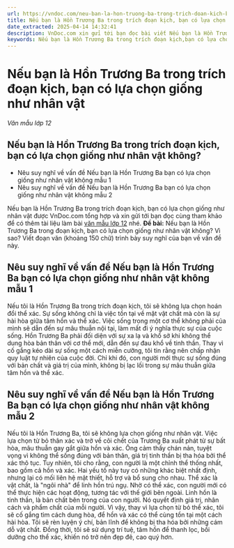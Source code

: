 ```yaml
---
url: https://vndoc.com/neu-ban-la-hon-truong-ba-trong-trich-doan-kich-ban-co-lua-chon-giong-nhu-nhan-vat-334930
title: Nếu bạn là Hồn Trương Ba trong trích đoạn kịch, bạn có lựa chọn giống như nhân vật - Văn mẫu lớp 12 - VnDoc.com
date_extracted: 2025-04-14 14:32:41
description: VnDoc.com xin gửi tới bạn đọc bài viết Nếu bạn là Hồn Trương Ba trong trích đoạn kịch, bạn có lựa chọn giống như nhân vật để bạn đọc cùng tham khảo nhé.
keywords: Nếu bạn là Hồn Trương Ba trong trích đoạn kịch,bạn có lựa chọn giống như nhân vật,bạn có lựa chọn giống như nhân vật không,Nêu suy nghĩ về vấn đề Nếu bạn là Hồn Trương Ba bạn có lựa chọn giống như nhân vật không,ngữ văn 12,văn mẫu lớp 12,ngữ văn 12 kết nối tri thức,văn mẫu lớp 12 kết nối tri thức
---
```


# Nếu bạn là Hồn Trương Ba trong trích đoạn kịch, bạn có lựa chọn giống như nhân vật
 _Văn mẫu lớp 12_
## Nếu bạn là Hồn Trương Ba trong trích đoạn kịch, bạn có lựa chọn giống như nhân vật không?
  * Nêu suy nghĩ về vấn đề Nếu bạn là Hồn Trương Ba bạn có lựa chọn giống như nhân vật không mẫu 1
  * Nêu suy nghĩ về vấn đề Nếu bạn là Hồn Trương Ba bạn có lựa chọn giống như nhân vật không mẫu 2

Nếu bạn là Hồn Trương Ba trong trích đoạn kịch, bạn có lựa chọn giống như nhân vật được VnDoc.com tổng hợp và xin gửi tới bạn đọc cùng tham khảo để có thêm tài liệu làm bài [văn mẫu lớp 12](<https://vndoc.com/van-mau-lop12>) nhé.
**Đề bài:** Nếu bạn là Hồn Trương Ba trong đoạn kịch, bạn có lựa chọn giống như nhân vật không? Vì sao? Viết đoạn văn \(khoảng 150 chữ\) trình bày suy nghĩ của bạn về vấn đề này.
## Nêu suy nghĩ về vấn đề Nếu bạn là Hồn Trương Ba bạn có lựa chọn giống như nhân vật không mẫu 1
Nếu tôi là Hồn Trương Ba trong trích đoạn kịch, tôi sẽ không lựa chọn hoán đổi thể xác. Sự sống không chỉ là việc tồn tại về mặt vật chất mà còn là sự hài hòa giữa tâm hồn và thể xác. Việc sống trong một cơ thể không phải của mình sẽ dẫn đến sự mâu thuẫn nội tại, làm mất đi ý nghĩa thực sự của cuộc sống. Hồn Trương Ba phải đối diện với sự xa lạ và khổ sở khi không thể dung hòa bản thân với cơ thể mới, dẫn đến sự đau khổ về tinh thần. Thay vì cố gắng kéo dài sự sống một cách miễn cưỡng, tôi tin rằng nên chấp nhận quy luật tự nhiên của cuộc đời. Chỉ khi đó, con người mới thực sự sống đúng với bản chất và giá trị của mình, không bị lạc lối trong sự mâu thuẫn giữa tâm hồn và thể xác.
## Nêu suy nghĩ về vấn đề Nếu bạn là Hồn Trương Ba bạn có lựa chọn giống như nhân vật không mẫu 2
Nếu tôi là Hồn Trương Ba, tôi sẽ không lựa chọn giống như nhân vật. Việc lựa chọn từ bỏ thân xác và trở về cõi chết của Trương Ba xuất phát từ sự bất hòa, mâu thuẫn gay gắt giữa hồn và xác. Ông cảm thấy chán nản, tuyệt vọng vì không thể sống đúng với bản thân, giá trị tinh thần bị tha hóa bởi thể xác thô tục. Tuy nhiên, tôi cho rằng, con người là một chỉnh thể thống nhất, bao gồm cả hồn và xác. Hai yếu tố này tuy có những khác biệt nhất định, nhưng lại có mối liên hệ mật thiết, hỗ trợ và bổ sung cho nhau. Thể xác là vật chất, là "ngôi nhà" để linh hồn trú ngụ. Nhờ có thể xác, con người mới có thể thực hiện các hoạt động, tương tác với thế giới bên ngoài. Linh hồn là tinh thần, là bản chất bên trong của con người. Nó quyết định giá trị, nhân cách và phẩm chất của mỗi người. Vì vậy, thay vì lựa chọn từ bỏ thể xác, tôi sẽ cố gắng tìm cách dung hòa, để hồn và xác có thể cùng tồn tại một cách hài hòa. Tôi sẽ rèn luyện ý chí, bản lĩnh để không bị tha hóa bởi những cám dỗ vật chất. Đồng thời, tôi sẽ sử dụng trí tuệ, tâm hồn để thanh lọc, bồi dưỡng cho thể xác, khiến nó trở nên đẹp đẽ, cao quý hơn.
